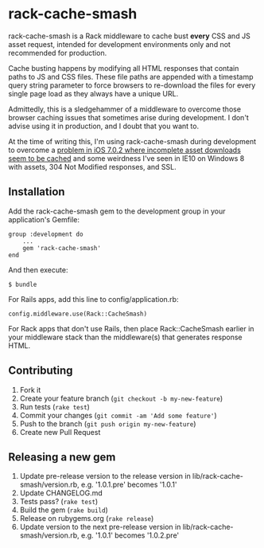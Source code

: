# rack-cache-smash

rack-cache-smash is a Rack middleware to cache bust **every** CSS and JS asset request, intended for development environments
only and not recommended for production.

Cache busting happens by modifying all HTML responses that contain paths to JS and CSS files. These file paths are appended
with a timestamp query string parameter to force browsers to re-download the files for every single page load as they always have a unique URL.

Admittedly, this is a sledgehammer of a middleware to overcome those browser caching issues that sometimes arise during development. I don't advise
using it in production, and I doubt that you want to.

At the time of writing this, I'm using rack-cache-smash during development to overcome a [problem in iOS 7.0.2 where incomplete asset downloads seem to be cached](http://tech.vg.no/2013/10/02/ios7-bug-shows-white-page-when-getting-304-not-modified-from-server/)
and some weirdness I've seen in IE10 on Windows 8 with assets, 304 Not Modified responses, and SSL.


## Installation

Add the rack-cache-smash gem to the development group in your application's Gemfile:

    group :development do
        ...
        gem 'rack-cache-smash'
    end

And then execute:

    $ bundle

For Rails apps, add this line to config/application.rb:

    config.middleware.use(Rack::CacheSmash)

For Rack apps that don't use Rails, then place Rack::CacheSmash earlier in your middleware stack than the middleware(s) that generates response HTML.

## Contributing

1. Fork it
2. Create your feature branch (`git checkout -b my-new-feature`)
3. Run tests (`rake test`)
3. Commit your changes (`git commit -am 'Add some feature'`)
4. Push to the branch (`git push origin my-new-feature`)
5. Create new Pull Request

## Releasing a new gem

1. Update pre-release version to the release version in lib/rack-cache-smash/version.rb, e.g. '1.0.1.pre' becomes '1.0.1'
2. Update CHANGELOG.md
3. Tests pass? (`rake test`)
4. Build the gem (`rake build`)
5. Release on rubygems.org (`rake release`)
6. Update version to the next pre-release version in lib/rack-cache-smash/version.rb, e.g. '1.0.1' becomes '1.0.2.pre'